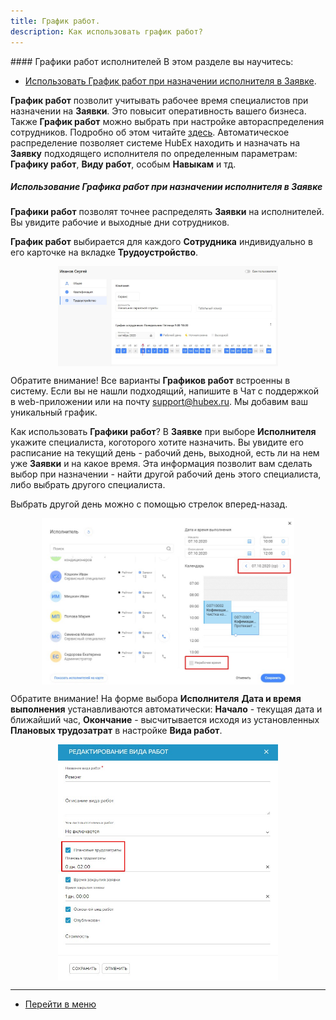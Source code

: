 ```yaml
---
title: График работ.
description: Как использовать график работ?
---
```


<!-- Yandex.Metrika counter -->
<script type="text/javascript">
    (function (m, e, t, r, i, k, a) {
        m[i] = m[i] || function () {
            (m[i].a = m[i].a || []).push(arguments)
        };
        m[i].l = 1 * new Date();
        k = e.createElement(t), a = e.getElementsByTagName(t)[0], k.async = 1, k.src = r, a.parentNode.insertBefore(k, a)
    })
    (window, document, "script", "https://mc.yandex.ru/metrika/tag.js", "ym");
    ym('{{ site.yandex_metric }}', "init", {
        id: '{{ site.yandex_metric }}',
        clickmap: true,
        trackLinks: true,
        accurateTrackBounce: true,
        webvisor: true
    });
</script>
<noscript>
    <div><img src="https://mc.yandex.ru/watch/'{{ site.yandex_metric }}'" style="position:absolute; left:-9999px;"
              alt=""/></div>
</noscript>
<!-- /Yandex.Metrika counter -->
#### Графики работ исполнителей 
В этом разделе вы научитесь:
<html>
<meta charset="utf-8">
<title>Быстрый переход внутри документа</title>
<ul>
    <li><a href="#schedule">Использовать График работ при назначении исполнителя в Заявке</a>.</li>


</ul>
</html>
<p><strong>График работ</strong> позволит учитывать рабочее время специалистов при назначении
    на <strong>Заявки</strong>. Это повысит оперативность вашего бизнеса. Также
    <strong>График работ</strong> можно выбрать при настройке автораспределения сотрудников. Подробно об этом читайте
     <a href="https://wiki.hubex.ru/docs/FAQ/RU/admin/RulesOfChoice.html">здесь</a>. Автоматическое распределение позволяет системе HubEx находить и назначать на <strong>Заявку</strong> подходящего исполнителя по
    определенным параметрам: <strong>Графику работ</strong>, <strong>Виду работ</strong>, особым <strong>Навыкам</strong> и тд.</p>

<h5 id="schedule">Использование Графика работ при назначении исполнителя в Заявке</h5>
<p><strong>Графики работ</strong> позволят точнее распределять <strong>Заявки</strong> на исполнителей. Вы увидите рабочие и выходные дни сотрудников.</p>
<p><strong>График работ</strong> выбирается для каждого <strong>Сотрудника</strong> индивидуально в его карточке на вкладке <strong>Трудоустройство</strong>.</p>

<div>
    <img style="margin: 0 auto; display: block; max-width: 70%;"
         src="/attachments/images/FAQ/USER/CreatingUser/Employment.jpg"/>
</div>

<p>Обратите внимание! Все варианты <strong>Графиков работ</strong> встроенны в систему. Если вы не нашли подходящий, напишите в Чат с
    поддержкой в web-приложении или на почту <a href="mailto:support@hubex.ru" target="_blank" rel="noopener">
        support@hubex.ru</a>. Мы добавим ваш уникальный график.</p>

<p>Как использовать <strong>Графики работ</strong>? В <strong>Заявке</strong> при выборе <strong>Исполнителя</strong> укажите специалиста, коготорого хотите назначить. Вы увидите его расписание на текущий день - рабочий день, выходной, есть ли на нем уже <strong>Заявки</strong> и на какое время. Эта
    информация позволит вам сделать выбор при назначении - найти другой рабочий день этого специалиста, либо выбрать
    другого специалиста.</p>
    <p>Выбрать другой день можно с помощью стрелок вперед-назад. </p>

<div>
    <img style="margin: 0 auto; display: block; max-width: 80%;"
         src="/attachments/images/FAQ/USER/Schedule/SelectEngeneer.jpg"/>
</div>

<p>Обратите внимание! На форме выбора <strong>Исполнителя</strong> <strong>Дата и время выполнения</strong> устанавливаются автоматически: <strong>Начало</strong> -
    текущая дата и ближайший час, <strong>Окончание</strong> - высчитывается исходя из установленных <strong>Плановых трудозатрат</strong> в настройке <strong>Вида работ</strong>.</p>
<div>
    <img style="margin: 0 auto; display: block; max-width: 70%;"
         src="/attachments/images/FAQ/USER/Schedule/WorkType.jpg"/>
</div>

<!--

### Следующие шаги:
- [Создание обслуживаемых компаний](./CreatingCompany.md)
- [Ввод обслуживаемого оборудования](./CreatingObjects.md)
- [Создание заказчика](./CreatingCustomer.md)

-->
____
- [Перейти в меню](http://wiki.hubex.ru)
